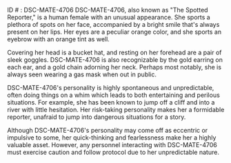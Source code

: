 ID # : DSC-MATE-4706
DSC-MATE-4706, also known as "The Spotted Reporter," is a human female with an unusual appearance. She sports a plethora of spots on her face, accompanied by a bright smile that's always present on her lips. Her eyes are a peculiar orange color, and she sports an eyebrow with an orange tint as well.

Covering her head is a bucket hat, and resting on her forehead are a pair of sleek goggles. DSC-MATE-4706 is also recognizable by the gold earring on each ear, and a gold chain adorning her neck. Perhaps most notably, she is always seen wearing a gas mask when out in public.

DSC-MATE-4706's personality is highly spontaneous and unpredictable, often doing things on a whim which leads to both entertaining and perilous situations. For example, she has been known to jump off a cliff and into a river with little hesitation. Her risk-taking personality makes her a formidable reporter, unafraid to jump into dangerous situations for a story.

Although DSC-MATE-4706's personality may come off as eccentric or impulsive to some, her quick-thinking and fearlessness make her a highly valuable asset. However, any personnel interacting with DSC-MATE-4706 must exercise caution and follow protocol due to her unpredictable nature.